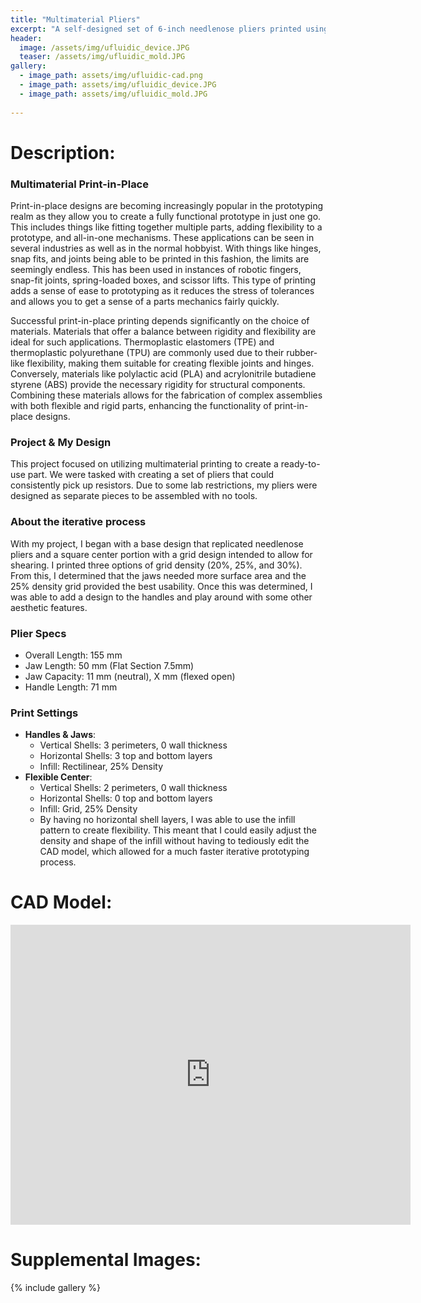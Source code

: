 ```yaml
---
title: "Multimaterial Pliers"
excerpt: "A self-designed set of 6-inch needlenose pliers printed using PLA (handles) and TPU-95A (flexible center)."
header:
  image: /assets/img/ufluidic_device.JPG
  teaser: /assets/img/ufluidic_mold.JPG
gallery:
  - image_path: assets/img/ufluidic-cad.png
  - image_path: assets/img/ufluidic_device.JPG
  - image_path: assets/img/ufluidic_mold.JPG
   
---
```


# Description: 

### Multimaterial Print-in-Place 

Print-in-place designs are becoming increasingly popular in the prototyping realm as they allow you to create a fully functional prototype in just one go. This includes things like fitting together multiple parts, adding flexibility to a prototype, and all-in-one mechanisms. These applications can be seen in several industries as well as in the normal hobbyist. With things like hinges, snap fits, and joints being able to be printed in this fashion, the limits are seemingly endless. This has been used in instances of robotic fingers, snap-fit joints, spring-loaded boxes, and scissor lifts. This type of printing adds a sense of ease to prototyping as it reduces the stress of tolerances and allows you to get a sense of a parts mechanics fairly quickly.

Successful print-in-place printing depends significantly on the choice of materials. Materials that offer a balance between rigidity and flexibility are ideal for such applications. Thermoplastic elastomers (TPE) and thermoplastic polyurethane (TPU) are commonly used due to their rubber-like flexibility, making them suitable for creating flexible joints and hinges. Conversely, materials like polylactic acid (PLA) and acrylonitrile butadiene styrene (ABS) provide the necessary rigidity for structural components. Combining these materials allows for the fabrication of complex assemblies with both flexible and rigid parts, enhancing the functionality of print-in-place designs.​


### Project & My Design 

This project focused on utilizing multimaterial printing to create a ready-to-use part. We were tasked with creating a set of pliers that could consistently pick up resistors. Due to some lab restrictions, my pliers were designed as separate pieces to be assembled with no tools.

### About the iterative process 

With my project, I began with a base design that replicated needlenose pliers and a square center portion with a grid design intended to allow for shearing. I printed three options of grid density (20%, 25%, and 30%). From this, I determined that the jaws needed more surface area and the 25% density grid provided the best usability. Once this was determined, I was able to add a design to the handles and play around with some other aesthetic features.


### Plier Specs 

* Overall Length: 155 mm
* Jaw Length: 50 mm (Flat Section 7.5mm)
* Jaw Capacity: 11 mm (neutral), X mm (flexed open)
* Handle Length: 71 mm


### Print Settings
 
* **Handles & Jaws**: 
  * Vertical Shells: 3 perimeters, 0 wall thickness
  * Horizontal Shells: 3 top and bottom layers
  * Infill: Rectilinear, 25% Density
* **Flexible Center**: 
  * Vertical Shells: 2 perimeters, 0 wall thickness
  * Horizontal Shells: 0 top and bottom layers
  * Infill: Grid, 25% Density
  * By having no horizontal shell layers, I was able to use the infill pattern to create flexibility. This meant that I could easily adjust the density and shape of the infill without having to tediously edit the CAD model, which allowed for a much faster iterative prototyping process.


# CAD Model:

<iframe src="https://vanderbilt643.autodesk360.com/shares/public/SH286ddQT78850c0d8a4769e6a965613a860?mode=embed" width="640" height="480" allowfullscreen="true" webkitallowfullscreen="true" mozallowfullscreen="true"  frameborder="0"></iframe>

# Supplemental Images:
{% include gallery %}
